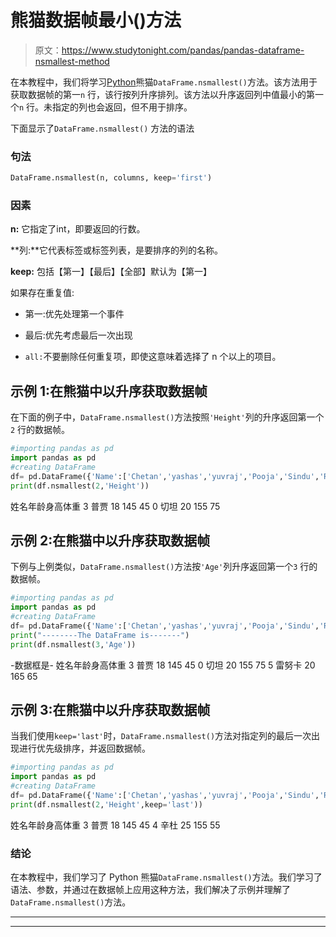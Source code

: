 # 熊猫数据帧最小()方法

> 原文：<https://www.studytonight.com/pandas/pandas-dataframe-nsmallest-method>

在本教程中，我们将学习[Python](https://www.studytonight.com/python/getting-started-with-python)熊猫`DataFrame.nsmallest()`方法。该方法用于获取数据帧的第一`n` 行，该行按列升序排列。该方法以升序返回列中值最小的第一个`n` 行。未指定的列也会返回，但不用于排序。

下面显示了`DataFrame.nsmallest()` 方法的语法

### 句法

```py
DataFrame.nsmallest(n, columns, keep='first')
```

### 因素

**n:** 它指定了int，即要返回的行数。

**列:**它代表标签或标签列表，是要排序的列的名称。

**keep:** 包括【第一】【最后】【全部】默认为【第一】

如果存在重复值:

*   第一:优先处理第一个事件

*   最后:优先考虑最后一次出现

*   `all:`不要删除任何重复项，即使这意味着选择了 n 个以上的项目。

## 示例 1:在熊猫中以升序获取数据帧

在下面的例子中，`DataFrame.nsmallest()`方法按照`'Height'`列的升序返回第一个`2` 行的数据帧。

```py
#importing pandas as pd
import pandas as pd
#creating DataFrame
df= pd.DataFrame({'Name':['Chetan','yashas','yuvraj','Pooja','Sindu','Renuka'],'Age':  [20,25,30,18,25,20],'Height': [155,160,175,145,155,165],'Weight': [75,60,75,45,55,65]})
print(df.nsmallest(2,'Height'))
```

姓名年龄身高体重
3 普贾 18 145 45
0 切坦 20 155 75

## 示例 2:在熊猫中以升序获取数据帧

下例与上例类似，`DataFrame.nsmallest()`方法按`'Age'`列升序返回第一个`3` 行的数据帧。

```py
#importing pandas as pd
import pandas as pd
#creating DataFrame
df= pd.DataFrame({'Name':['Chetan','yashas','yuvraj','Pooja','Sindu','Renuka'],'Age':  [20,25,30,18,25,20],'Height': [155,160,175,145,155,165],'Weight': [75,60,75,45,55,65]})
print("--------The DataFrame is-------")
print(df.nsmallest(3,'Age'))
```

-数据框是-
姓名年龄身高体重
3 普贾 18 145 45
0 切坦 20 155 75
5 雷努卡 20 165 65

## 示例 3:在熊猫中以升序获取数据帧

当我们使用`keep='last'`时，`DataFrame.nsmallest()`方法对指定列的最后一次出现进行优先级排序，并返回数据帧。

```py
#importing pandas as pd
import pandas as pd
#creating DataFrame
df= pd.DataFrame({'Name':['Chetan','yashas','yuvraj','Pooja','Sindu','Renuka'],'Age':  [20,25,30,18,25,20],'Height': [155,160,175,145,155,165],'Weight': [75,60,75,45,55,65]})
print(df.nsmallest(2,'Height',keep='last'))
```

姓名年龄身高体重
3 普贾 18 145 45
4 辛杜 25 155 55

### 结论

在本教程中，我们学习了 Python 熊猫`DataFrame.nsmallest()`方法。我们学习了语法、参数，并通过在数据帧上应用这种方法，我们解决了示例并理解了 `DataFrame.nsmallest()`方法。

* * *

* * *
